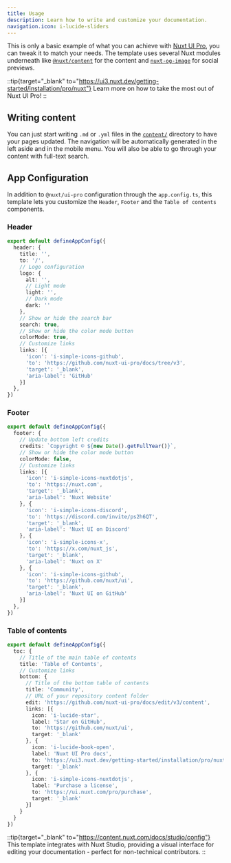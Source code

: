 ```yaml
---
title: Usage
description: Learn how to write and customize your documentation.
navigation.icon: i-lucide-sliders
---
```


This is only a basic example of what you can achieve with [Nuxt UI Pro](https://ui.nuxt.com/pro/guide), you can tweak it to match your needs. The template uses several Nuxt modules underneath like [`@nuxt/content`](https://content.nuxt.com) for the content and [`nuxt-og-image`](https://nuxtseo.com/og-image/getting-started/installation) for social previews.

::tip{target="_blank" to="https://ui3.nuxt.dev/getting-started/installation/pro/nuxt"}
Learn more on how to take the most out of Nuxt UI Pro!
::

## Writing content

You can just start writing `.md` or `.yml` files in the [`content/`](https://content.nuxt.com/usage/content-directory) directory to have your pages updated. The navigation will be automatically generated in the left aside and in the mobile menu. You will also be able to go through your content with full-text search.

## App Configuration

In addition to `@nuxt/ui-pro` configuration through the `app.config.ts`, this template lets you customize the `Header`, `Footer` and the `Table of contents` components.

### Header

```ts [app.config.ts]
export default defineAppConfig({
  header: {
    title: '',
    to: '/',
    // Logo configuration
    logo: {
      alt: '',
      // Light mode
      light: '',
      // Dark mode
      dark: ''
    },
    // Show or hide the search bar
    search: true,
    // Show or hide the color mode button
    colorMode: true,
    // Customize links
    links: [{
      'icon': 'i-simple-icons-github',
      'to': 'https://github.com/nuxt-ui-pro/docs/tree/v3',
      'target': '_blank',
      'aria-label': 'GitHub'
    }]
  },
})
```

### Footer

```ts [app.config.ts]
export default defineAppConfig({
  footer: {
    // Update bottom left credits
    credits: `Copyright © ${new Date().getFullYear()}`,
    // Show or hide the color mode button
    colorMode: false,
    // Customize links
    links: [{
      'icon': 'i-simple-icons-nuxtdotjs',
      'to': 'https://nuxt.com',
      'target': '_blank',
      'aria-label': 'Nuxt Website'
    }, {
      'icon': 'i-simple-icons-discord',
      'to': 'https://discord.com/invite/ps2h6QT',
      'target': '_blank',
      'aria-label': 'Nuxt UI on Discord'
    }, {
      'icon': 'i-simple-icons-x',
      'to': 'https://x.com/nuxt_js',
      'target': '_blank',
      'aria-label': 'Nuxt on X'
    }, {
      'icon': 'i-simple-icons-github',
      'to': 'https://github.com/nuxt/ui',
      'target': '_blank',
      'aria-label': 'Nuxt UI on GitHub'
    }]
  },
})
```

### Table of contents

```ts [app.config.ts]
export default defineAppConfig({
  toc: {
    // Title of the main table of contents
    title: 'Table of Contents',
    // Customize links
    bottom: {
      // Title of the bottom table of contents
      title: 'Community',
      // URL of your repository content folder
      edit: 'https://github.com/nuxt-ui-pro/docs/edit/v3/content',
      links: [{
        icon: 'i-lucide-star',
        label: 'Star on GitHub',
        to: 'https://github.com/nuxt/ui',
        target: '_blank'
      }, {
        icon: 'i-lucide-book-open',
        label: 'Nuxt UI Pro docs',
        to: 'https://ui3.nuxt.dev/getting-started/installation/pro/nuxt',
        target: '_blank'
      }, {
        icon: 'i-simple-icons-nuxtdotjs',
        label: 'Purchase a license',
        to: 'https://ui.nuxt.com/pro/purchase',
        target: '_blank'
      }]
    }
  }
})
```

::tip{target="_blank" to="https://content.nuxt.com/docs/studio/config"}
This template integrates with Nuxt Studio, providing a visual interface for editing your documentation - perfect for non-technical contributors.
::
